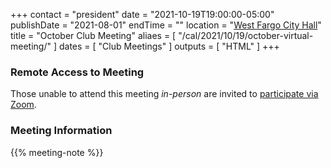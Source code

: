 +++
contact = "president"
date = "2021-10-19T19:00:00-05:00"
publishDate = "2021-08-01"
endTime = ""
location = "[West Fargo City Hall](/places/west-fargo-city-hall/)"
title = "October Club Meeting"
aliaes = [ "/cal/2021/10/19/october-virtual-meeting/" ]
dates = [ "Club Meetings" ]
outputs = [ "HTML" ]
+++
### Remote Access to Meeting

Those unable to attend this meeting *in-person* are invited to
[participate via Zoom](https://lists.rrra.org/pipermail/announce/2021-October/000595.html).

### Meeting Information

{{% meeting-note %}}

